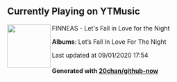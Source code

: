 ## Currently Playing on YTMusic

[<img align="left" width="100" src="https://lh3.googleusercontent.com/WA_4o0Hm1Re2V-LF7ysS6KsxU2I2NAkrNABeXKeurIzgs5F2PxS5_plW31P2l-NgER8t_mQKH7Uv3Q">](https://music.youtube.com/channel/UCrbZcTv3iAHqMHWGbk0IYFA)

FINNEAS - Let's Fall in Love for the Night

**Albums**: Let’s Fall In Love For The Night

Last updated at 09/01/2020 17:54

#### Generated with [20chan/github-now](https://github.com/20chan/github-now)


<!--
**20chan/20chan** is a ✨ _special_ ✨ repository because its `README.md` (this file) appears on your GitHub profile.

Here are some ideas to get you started:

- 🔭 I’m currently working on ...
- 🌱 I’m currently learning ...
- 👯 I’m looking to collaborate on ...
- 🤔 I’m looking for help with ...
- 💬 Ask me about ...
- 📫 How to reach me: ...
- 😄 Pronouns: ...
- ⚡ Fun fact: ...
-->
